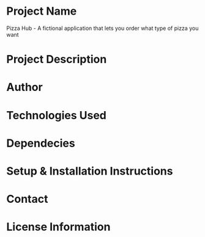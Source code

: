 # Project Name
Pizza Hub - A fictional application that lets you order what type of pizza you want 
# Project Description

# Author

# Technologies Used

# Dependecies

# Setup & Installation Instructions

# Contact

# License Information

